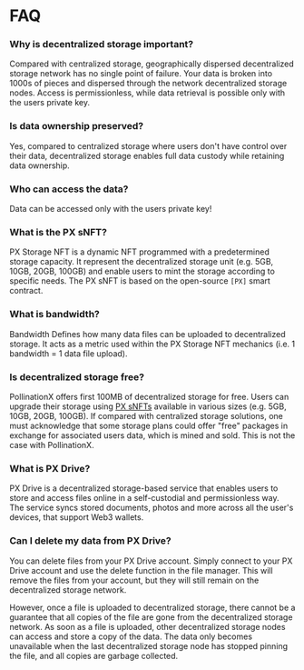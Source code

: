 # FAQ

### Why is decentralized storage important?

Compared with centralized storage, geographically dispersed decentralized storage network has no single point of failure. Your data is broken into 1000s of pieces and dispersed through the network decentralized storage nodes. Access is permissionless, while data retrieval is possible only with the users private key.&#x20;

### Is data ownership preserved?

Yes, compared to centralized storage where users don't have control over their data, decentralized storage enables full data custody while retaining data ownership.&#x20;

### Who can access the data?

Data can be accessed only with the users private key!

### What is the PX sNFT?

PX Storage NFT is a dynamic NFT programmed with a predetermined storage capacity. It represent the decentralized storage unit (e.g. 5GB, 10GB, 20GB, 100GB) and enable users to mint the storage according to specific needs. The PX sNFT is based on the open-source `[PX]` smart contract.

### What is bandwidth?&#x20;

Bandwidth Defines how many data files can be uploaded to decentralized storage. It acts as a metric used within the PX Storage NFT mechanics (i.e. 1 bandwidth = 1 data file upload).

### Is decentralized storage free?

PollinationX offers first 100MB of decentralized storage for free. Users can upgrade their storage using [PX sNFTs](../overview/px-storage-nft/) available in various sizes (e.g. 5GB, 10GB, 20GB, 100GB). If compared with centralized storage solutions, one must acknowledge that some storage plans could offer "free" packages in exchange for associated users data, which is mined and sold. This is not the case with PollinationX.&#x20;

### What is PX Drive?

PX Drive is a decentralized storage-based service that enables users to store and access files online in a self-custodial and permissionless way. The service syncs stored documents, photos and more across all the user's devices, that support Web3 wallets.

### Can I delete my data from PX Drive?

You can delete files from your PX Drive account. Simply connect to your PX Drive account and use the delete function in the file manager. This will remove the files from your account, but they will still remain on the decentralized storage network.

However, once a file is uploaded to decentralized storage, there cannot be a guarantee that all copies of the file are gone from the decentralized storage network. As soon as a file is uploaded, other decentralized storage nodes can access and store a copy of the data. The data only becomes unavailable when the last decentralized storage node has stopped pinning the file, and all copies are garbage collected.&#x20;

